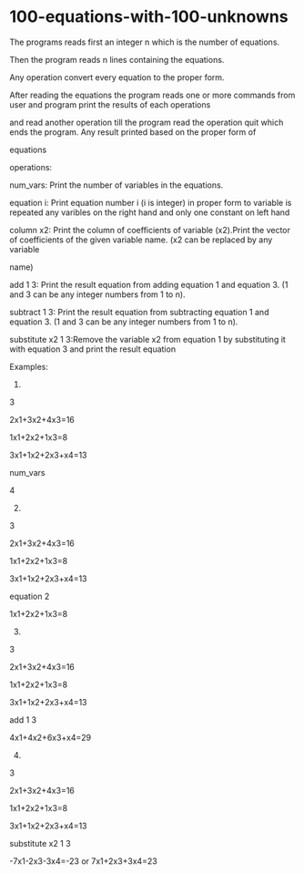 # 100-equations-with-100-unknowns
The programs reads first an integer n which is the number of equations.

Then the program reads n lines containing the equations.

Any operation convert every equation to the proper form.

After reading the equations the program reads one or more commands from user and program print the results of each operations

and read another operation till the program read the operation quit which ends the program. Any result printed based on the proper form of

equations


operations:

num_vars: Print the number of variables in the equations.

equation i: Print equation number i (i is integer) in proper form to variable is repeated any varibles on the right hand and only one constant on left hand

column x2: Print the column of coefficients of variable (x2).Print the vector of coefficients of the given variable name. (x2 can be replaced by any variable

name)

add 1 3: Print the result equation from adding equation 1 and equation 3. (1 and 3 can be any integer numbers from 1 to n).

subtract 1 3: Print the result equation from subtracting equation 1 and equation 3. (1 and 3 can be any integer numbers from 1 to n).

substitute x2 1 3:Remove the variable x2 from equation 1 by substituting it with equation 3 and print the result equation



Examples:

1)

3

2x1+3x2+4x3=16

1x1+2x2+1x3=8

3x1+1x2+2x3+x4=13

num_vars



4

2)

3

2x1+3x2+4x3=16

1x1+2x2+1x3=8

3x1+1x2+2x3+x4=13

equation 2


1x1+2x2+1x3=8


3)

3

2x1+3x2+4x3=16

1x1+2x2+1x3=8

3x1+1x2+2x3+x4=13

add 1 3


4x1+4x2+6x3+x4=29


4)

3

2x1+3x2+4x3=16

1x1+2x2+1x3=8

3x1+1x2+2x3+x4=13

substitute x2 1 3


-7x1-2x3-3x4=-23 or 7x1+2x3+3x4=23


